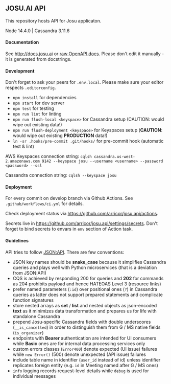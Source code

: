 ## JOSU.AI API

This repository hosts API for Josu applicaton.

Node 14.4.0 | Cassandra 3.11.6

#### Documentation

See http://docs.josu.ai or [raw OpenAPI docs](./openapi.yml). Please don't edit it manually - it is generated from docstrings.

#### Development

Don't forget to ask your peers for `.env.local`. Please make sure your editor respects `.editorconfig`.

- `npm install` for dependencies
- `npm start` for dev server
- `npm test` for testing
- `npm run lint` for linting
- `npm run flush-local <keyspace>` for Cassandra setup (CAUTION: would wipe out existing data!)
- `npm run flush-deployment <keyspace>` for Keyspaces setup (**CAUTION**: would wipe out existing **PRODUCTION** data!)
- `ln -sr .hooks/pre-commit .git/hooks/` for pre-commit hook (automatic test & lint)

AWS Keyspaces connection string: `cqlsh cassandra.us-west-2.amazonaws.com 9142 --keyspace josu --username <username> --password <password> --ssl`

Cassandra connection string: `cqlsh --keyspace josu`

#### Deployment

For every commit on develop branch via Github Actions. See `.github/workflows/ci.yml` for details.

Check deployment status via https://github.com/arricor/josu.api/actions.

Secrets live in https://github.com/arricor/josu.api/settings/secrets. Don't forget to bind secrets to envars in `env` section of Action task.

#### Guidelines

API tries to follow [JSON:API](https://jsonapi.org/). There are few conventions:

- JSON key names should be **snake_case** because it simplifies Cassandra queries and plays well with Python microservices (that is a deviation from JSON:API)
- CQS is achieved by responding 200 for queries and **202** for commands as 204 prohibits payload and hence HATEOAS Level 3 (resource links)
- prefer named parameters (`:id`) over positional ones (`?`) in Cassandra queries as latter does not support prepared statements and complicate function signatures
- store nested arrays as **set** / **list** and nested objects as json-encoded **text** as it minimizes data transformation and prepares us for life with standalone Cassandra
- prepend Josu-specific Cassandra fields with double underscores (`__is_cancelled`) in order to distinguish them from G / MS native fields (`is_organizer`)
- endpoints with **Bearer** authentication are intended for UI consumers while **Basic** ones are for internal data processing services only
- custom errors classes (`Error400`) denote expected (UI issue) failures while `new Error()` (500) denote unexpected (API issue) failures
- include table name in identifier (`user_id` instead of id) unless identifier replicates foreign entity (e.g. `id` in Meeting named after G / MS ones)
- `info` logging records request-level details while `debug` is used for individual messages
